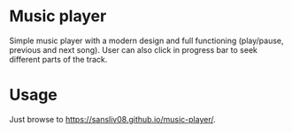 # Music player
Simple music player with a modern design and full functioning (play/pause, previous and next song).
User can also click in progress bar to seek different parts of the track.

# Usage
Just browse to https://sansliv08.github.io/music-player/.
